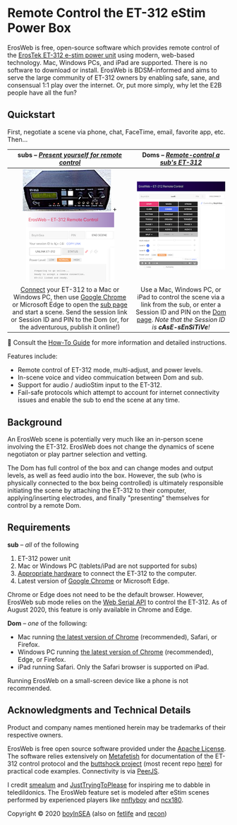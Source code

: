 # Remote Control the ET-312 eStim Power Box

ErosWeb is free, open-source software which provides remote control of the [ErosTek ET-312 e-stim power unit](https://erostek.com/products/et312b-digital-power-unit) using modern, web-based technology. Mac, Windows PCs, and iPad are supported.  There is no software to download or install.  ErosWeb is BDSM-informed and aims to serve the large community of ET-312 owners by enabling safe, sane, and consensual 1:1 play over the internet.  Or, put more simply, why let the E2B people have all the fun?

## Quickstart
First, negotiate a scene via phone, chat, FaceTime, email, favorite app, etc.  Then...

|subs – [*Present yourself for remote control*](/sub.html)|Doms – [*Remote-control a sub's ET-312*](/Dom.html)|
|:--:|:--:|
|![ET-312](/assets/et312.jpg) + ![sub mode](/assets/sub-image.png)|![Dom mode](/assets/Dom-image.png)|
|[Connect](connect) your ET-312 to a Mac or Windows PC, then use [Google Chrome](chrome) or Microsoft Edge to open the [sub page](/sub.html) and start a scene.  Send the session link or Session ID and PIN to the Dom (or, for the adventurous, publish it online!)|Use a Mac, Windows PC, or iPad to control the scene via a link from the sub, or enter a Session ID and PIN on the [Dom page](/Dom.html). _Note that the Session ID is **cAsE-sEnSiTiVe**!_|

:blue_book: Consult the [How-To Guide](/ErosWeb/documentation.html) for more information and detailed instructions.

Features include:
* Remote control of ET-312 mode, multi-adjust, and power levels.
* In-scene voice and video commuication between Dom and sub.
* Support for audio / audioStim input to the ET-312.
* Fail-safe protocols which attempt to account for internet connectivity issues and enable the sub to end the scene at any time.

## Background
An ErosWeb scene is potentially very much like an in-person scene involving the ET-312.  ErosWeb does not change the dynamics of scene negotiaton or play partner selection and vetting.

The Dom has full control of the box and can change modes and output levels, as well as feed audio into the box.  However, the sub (who is physically connected to the box being controlled) is ultimately responsible initiating the scene by attaching the ET-312 to their computer, applying/inserting electrodes, and finally "presenting" themselves for control by a remote Dom.

## Requirements

**sub** – _all_ of the following
1. ET-312 power unit
2. Mac or Windows PC (tablets/iPad are not supported for subs)
3. [Appropriate hardware](connect) to connect the ET-312 to the computer.
4. Latest version of [Google Chrome][chrome] or Microsoft Edge.

Chrome or Edge does not need to be the default browser.  However, ErosWeb sub mode relies on the [Web Serial API](https://github.com/WICG/serial/blob/gh-pages/EXPLAINER.md) to control the ET-312.  As of August 2020, this feature is only available in Chrome and Edge.

**Dom** – _one_ of the following:
* Mac running [the latest version of Chrome][chrome] (recommended), Safari, or Firefox.
* Windows PC running [the latest version of Chrome][chrome] (recommended), Edge, or Firefox.
* iPad running Safari.  Only the Safari browser is supported on iPad.

Running ErosWeb on a small-screen device like a phone is not recommended.

## Acknowledgments and Technical Details

Product and company names mentioned herein may be trademarks of their respective owners.

ErosWeb is free open source software provided under the [Apache License](http://www.apache.org/licenses/LICENSE-2.0). The software relies extensively on [Metafetish](https://stpihkal.docs.buttplug.io/hardware/erostek-et312b.html) for documentation of the ET-312 control protocol and the [buttshock project](https://github.com/buttshock) (most recent repo [here](https://github.com/nannook206/buttshock-py)) for practical code examples.  Connectivity is via [PeerJS](https://peerjs.com).

I credit [smealum](https://www.youtube.com/watch?v=CsQ2VWEfduM) and [JustTryingToPlease](https://www.recon.com/JustTryingToPlease) for inspiring me to dabble in teledildonics.  The ErosWeb feature set is modeled after eStim scenes performed by experienced players like [nnflyboy]( https://www.recon.com/nnflyboy) and [ncx180](https://www.recon.com/ncx180).

Copyright &#169; 2020 [boyInSEA](mailto:boyinsea59@yahoo.com) (also on [fetlife](https://fetlife.com/users/763523) and [recon](https://www.recon.com/boyinsea))

[chrome]: https://www.google.com/chrome/
[connect]: /ErosWeb/documentation.html#physically-connecting-the-et-312
